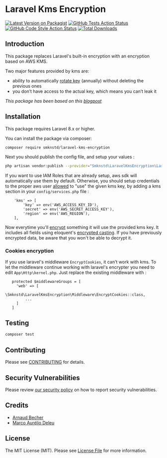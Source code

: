 # Laravel Kms Encryption

[![Latest Version on Packagist](https://img.shields.io/packagist/v/smknstd/laravel-kms-encryption.svg?style=flat-square)](https://packagist.org/packages/smknstd/laravel-kms-encryption)
[![GitHub Tests Action Status](https://img.shields.io/github/workflow/status/smknstd/laravel-kms-encryption/run-tests?label=tests)](https://github.com/smknstd/laravel-kms-encryption/actions?query=workflow%3Arun-tests+branch%3Amain)
[![GitHub Code Style Action Status](https://img.shields.io/github/workflow/status/smknstd/laravel-kms-encryption/Check%20&%20fix%20styling?label=code%20style)](https://github.com/smknstd/laravel-kms-encryption/actions?query=workflow%3A"Check+%26+fix+styling"+branch%3Amain)
[![Total Downloads](https://img.shields.io/packagist/dt/smknstd/laravel-kms-encryption.svg?style=flat-square)](https://packagist.org/packages/smknstd/laravel-kms-encryption)

## Introduction

This package replaces Laravel's built-in encryption with an encryption based on AWS KMS.

Two major features provided by kms are:
- ability to automatically [rotate key](https://docs.aws.amazon.com/kms/latest/developerguide/rotate-keys.html) (annually) without deleting the previous ones
- you don’t have access to the actual key, which means you can’t leak it

_This package has been based on this [blogpost](https://blog.deleu.dev/swapping-laravel-encryption-with-aws-kms/)_

## Installation

This package requires Laravel 8.x or higher.

You can install the package via composer:

```bash
composer require smknstd/laravel-kms-encryption
```

Next you should publish the config file, and setup your values :

```bash
php artisan vendor:publish --provider="Smknstd\LaravelKmsEncryption\LaravelKmsEncryptionServiceProvider"
```

If you want to use IAM Roles that are already setup, aws sdk will automatically use them by default. Otherwise, you should setup credentials to the proper aws user [allowed](https://docs.aws.amazon.com/kms/latest/developerguide/key-policies.html#key-policy-default-allow-users) to "use" the given kms key, by adding a kms section in your `config/services.php` file :

```
    'kms' => [
        'key' => env('AWS_ACCESS_KEY_ID'),
        'secret' => env('AWS_SECRET_ACCESS_KEY'),
        'region' => env('AWS_REGION'),
    ],
```

Now everytime you'll [encrypt](https://laravel.com/docs/8.x/encryption) something it will use the provided kms key. It includes all fields using eloquent's [encrypted casting](https://laravel.com/docs/8.x/eloquent-mutators#encrypted-casting). If you have previously encrypted data, be aware that you won't be able to decrypt it.

### Cookies encryption

If you use laravel's middleware `EncryptCookies`, it can't work with kms. To let the middleware continue working with laravel's encrypter you need to edit `App\Http\kernel.php`. Just replace the existing middleware with :

```
   protected $middlewareGroups = [
     'web' => [
         \Smknstd\LaravelKmsEncryption\Middleware\EncryptCookies::class,
         ...
     ]
   ]
```

## Testing

```bash
composer test
```

## Contributing

Please see [CONTRIBUTING](.github/CONTRIBUTING.md) for details.

## Security Vulnerabilities

Please review [our security policy](../../security/policy) on how to report security vulnerabilities.

## Credits

- [Arnaud Becher](https://github.com/smknstd)
- [Marco Aurélio Deleu](https://github.com/deleugpn)

## License

The MIT License (MIT). Please see [License File](LICENSE.md) for more information.
